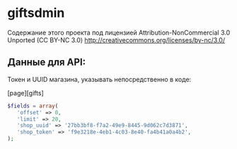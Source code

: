 giftsdmin
=========

Содержание этого проекта под лицензией Attribution-NonCommercial 3.0 Unported (CC BY-NC 3.0) http://creativecommons.org/licenses/by-nc/3.0/

Данные для API:
-------------

Токен и UUID магазина, указывать непосредственно в коде:

[page][gifts]


```php
$fields = array(
   'offset' => 0,
   'limit' => 20,
   'shop_uuid' => '27bb3bf8-f7a2-49e9-8445-9d062c7d3871',
   'shop_token' => 'f9e3218e-4eb1-4c03-8e40-fa4b41a0a4b2',
);
```
